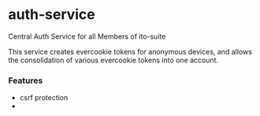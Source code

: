 # auth-service
Central Auth Service for all Members of ito-suite

This service creates evercookie tokens for anonymous devices, and allows the consolidation of various evercookie tokens into one account.

### Features

* csrf protection
* 
